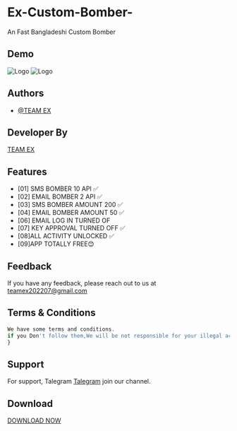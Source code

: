 # Ex-Custom-Bomber-
An Fast Bangladeshi Custom Bomber

## Demo
![Logo](IMG_20220803_064631_735.jpg)
![Logo](IMG_20220803_064637_349.jpg)



## Authors

- [@TEAM EX](https://t.me/Teamex07)


## Developer By


<a href="https://t.me/Teamex07">TEAM EX</a>


## Features


- [01] SMS BOMBER 10 API ✅
- [02] EMAIL BOMBER 2 API ✅
- [03] SMS BOMBER AMOUNT 200 ✅
- [04] EMAIL BOMBER AMOUNT 50 ✅
- [06] EMAIL LOG IN TURNED OF
- [07] KEY APPROVAL TURNED OFF ✅
- [08]ALL ACTIVITY UNLOCKED ✅
- [09]APP TOTALLY FREE😊



## Feedback

If you have any feedback, please reach out to us at teamex202207@gmail.com
    






## Terms & Conditions 

```javascript
We have some terms and conditions.
if you Don't follow them,We will be not responsible for your illegal activities.../>
}
```


## Support

For support, Talegram <a href="https://t.me/Teamex07">Talegram</a> join our channel.


## Download 
<a href="https://raw.githubusercontent.com/Teamex07/Ex-Bomber-Pro/main/ExBomber.apk">DOWNLOAD NOW</a>

